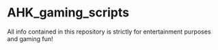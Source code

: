 # AHK_gaming_scripts

All info contained in this repository is strictly for entertainment purposes and gaming fun!
